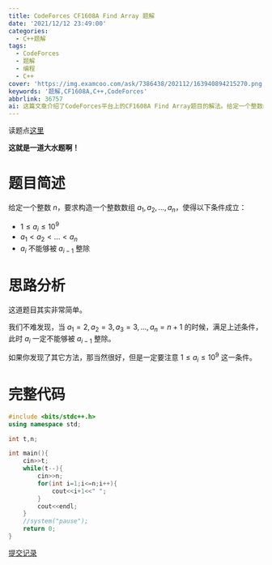 ```yaml
---
title: CodeForces CF1608A Find Array 题解
date: '2021/12/12 23:49:00'
categories:
  - C++题解
tags:
  - CodeForces
  - 题解
  - 编程
  - C++
cover: 'https://img.examcoo.com/ask/7386438/202112/163940894215270.png'
keywords: '题解,CF1608A,C++,CodeForces'
abbrlink: 36757
ai: 这篇文章介绍了CodeForces平台上的CF1608A Find Array题目的解法。给定一个整数n，任务是构造一个整数数组，满足特定条件，例如数组元素递增且后一个元素不能被前一个元素整除。作者认为这是一道简单题，并提供了一种解题思路，即将数组元素依次设置为2到n+1，确保满足题目的要求。随后，文章呈现了C++语言的完整代码实现，并附有提交记录的链接。
---
```


读题点[这里](https://www.luogu.com.cn/problem/CF1608A)

**这就是一道大水题啊！**

# 题目简述

给定一个整数 $n$，要求构造一个整数数组 $a_{1},a_{2},...,a_{n}$，使得以下条件成立：

- $1 \le a_{i} \le 10^9$
- $a_{1}<a_{2}<...<a_{n}$ 
- $a_{i}$ 不能够被 $a_{i-1}$ 整除

# 思路分析

这道题目其实非常简单。

我们不难发现，当 $a_{1}=2,a_{2}=3,a_{3}=3,...,a_{n}=n+1$ 的时候，满足上述条件，此时 $a_{i}$ 一定不能够被 $a_{i-1}$ 整除。

如果你发现了其它方法，那当然很好，但是一定要注意 $1 \le a_{i} \le 10^9$ 这一条件。

# 完整代码

```cpp
#include <bits/stdc++.h>
using namespace std;

int t,n;

int main(){
    cin>>t;
    while(t--){
        cin>>n;
        for(int i=1;i<=n;i++){
            cout<<i+1<<" ";
        }
        cout<<endl;
    }
    //system("pause");
    return 0;
}
```

[提交记录](https://www.luogu.com.cn/record/64927740)

<!-- **点个赞，关注一下再走吧！**
**QWQ** -->